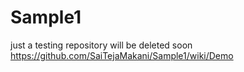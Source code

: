 # Sample1
just a testing repository will be deleted soon
https://github.com/SaiTejaMakani/Sample1/wiki/Demo
